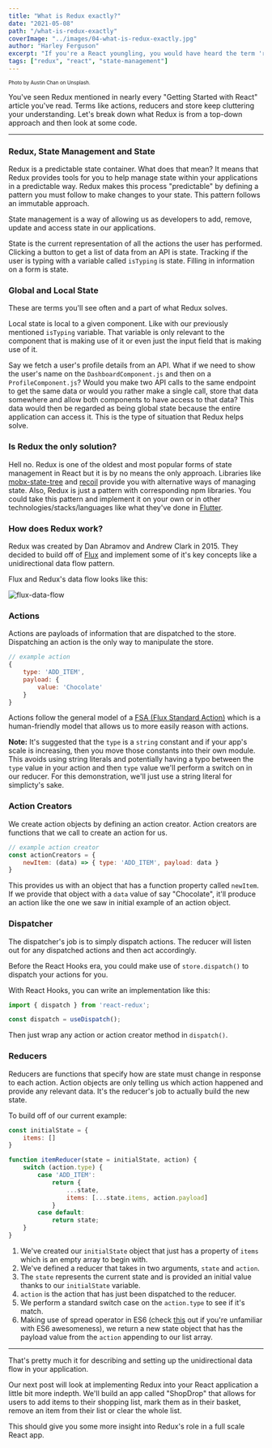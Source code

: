 ```yaml
---
title: "What is Redux exactly?"
date: "2021-05-08"
path: "/what-is-redux-exactly"
coverImage: "../images/04-what-is-redux-exactly.jpg"
author: "Harley Ferguson"
excerpt: "If you're a React youngling, you would have heard the term 'redux' flung around everywhere. Let's explore what it is, why you need it and how to implement it into your application."
tags: ["redux", "react", "state-management"]
---
```


<sub><sup>Photo by Austin Chan on Unsplash.</sup></sub>

You've seen Redux mentioned in nearly every "Getting Started with React" article you've read. Terms like actions, reducers and store keep cluttering your understanding. Let's break down what Redux is from a top-down approach and then look at some code.

---

### Redux, State Management and State

Redux is a predictable state container. What does that mean? It means that Redux provides tools for you to help manage state within your applications in a predictable way. Redux makes this process "predictable" by defining a pattern you must follow to make changes to your state. This pattern follows an immutable approach.

State management is a way of allowing us as developers to add, remove, update and access state in our applications.

State is the current representation of all the actions the user has performed. Clicking a button to get a list of data from an API is state. Tracking if the user is typing with a variable called `isTyping` is state. Filling in information on a form is state.

### Global and Local State

These are terms you'll see often and a part of what Redux solves.

Local state is local to a given component. Like with our previously mentioned `isTyping` variable. That variable is only relevant to the component that is making use of it or even just the input field that is making use of it.

Say we fetch a user's profile details from an API. What if we need to show the user's name on the `DashboardComponent.js` and then on a `ProfileComponent.js`? Would you make two API calls to the same endpoint to get the same data or would you rather make a single call, store that data somewhere and allow both components to have access to that data? This data would then be regarded as being global state because the entire application can access it. This is the type of situation that Redux helps solve.

### Is Redux the only solution?

Hell no. Redux is one of the oldest and most popular forms of state management in React but it is by no means the only approach. Libraries like [mobx-state-tree](https://github.com/mobxjs/mobx-state-tree) and [recoil](https://recoiljs.org/) provide you with alternative ways of managing state. Also, Redux is just a pattern with corresponding npm libraries. You could take this pattern and implement it on your own or in other technologies/stacks/languages like what they've done in [Flutter](https://pub.dev/packages/flutter_redux).

### How does Redux work?

Redux was created by Dan Abramov and Andrew Clark in 2015. They decided to build off of [Flux](https://facebook.github.io/flux/) and implement some of it's key concepts like a unidirectional data flow pattern.

Flux and Redux's data flow looks like this:

![flux-data-flow](https://facebook.github.io/flux/img/overview/flux-simple-f8-diagram-1300w.png)

### Actions

Actions are payloads of information that are dispatched to the store. Dispatching an action is the only way to manipulate the store.

```js
// example action
{
    type: 'ADD_ITEM',
    payload: {        
        value: 'Chocolate' 
    }
}
```

Actions follow the general model of a [FSA (Flux Standard Action)](https://github.com/redux-utilities/flux-standard-action) which is a human-friendly model that allows us to more easily reason with actions.

**Note:** It's suggested that the `type` is a `string` constant and if your app's scale is increasing, then you move those constants into their own module. This avoids using string literals and potentially having a typo between the `type` value in your action and then `type` value we'll perform a switch on in our reducer. For this demonstration, we'll just use a string literal for simplicty's sake.


### Action Creators

We create action objects by defining an action creator. Action creators are functions that we call to create an action for us.

```js
// example action creator
const actionCreators = {
    newItem: (data) => { type: 'ADD_ITEM', payload: data }
}
```

This provides us with an object that has a function property called `newItem`. If we provide that object with a `data` value of say "Chocolate", it'll produce an action like the one we saw in initial example of an action object.

### Dispatcher

The dispatcher's job is to simply dispatch actions. The reducer will listen out for any dispatched actions and then act accordingly.

Before the React Hooks era, you could make use of `store.dispatch()` to dispatch your actions for you.

With React Hooks, you can write an implementation like this:

```js
import { dispatch } from 'react-redux';

const dispatch = useDispatch();
```
Then just wrap any action or action creator method in `dispatch()`.

### Reducers

Reducers are functions that specify how are state must change in response to each action. Action objects are only telling us which action happened and provide any relevant data. It's the reducer's job to actually build the new state.

To build off of our current example:

```js
const initialState = {
    items: []
}

function itemReducer(state = initialState, action) {
    switch (action.type) {
        case 'ADD_ITEM':
            return {
                ...state,
                items: [...state.items, action.payload]
            }
        case default:
            return state;
    }
}
```

1. We've created our `initialState` object that just has a property of `items` which is an empty array to begin with.
2. We've defined a reducer that takes in two arguments, `state` and `action`.
3. The `state` represents the current state and is provided an initial value thanks to our `initialState` variable.
4. `action` is the action that has just been dispatched to the reducer.
5. We perform a standard switch case on the `action.type` to see if it's match.
6. Making use of spread operator in ES6 (check [this](https://askharley-blog.netlify.app/a-reintroduction-to-ecmascript-6) out if you're unfamiliar with ES6 awesomeness), we return a new state object that has the payload value from the `action` appending to our list array.

---

That's pretty much it for describing and setting up the unidirectional data flow in your application.

Our next post will look at implementing Redux into your React application a little bit more indepth. We'll build an app called "ShopDrop" that allows for users to add items to their shopping list, mark them as in their basket, remove an item from their list or clear the whole list.

This should give you some more insight into Redux's role in a full scale React app.
